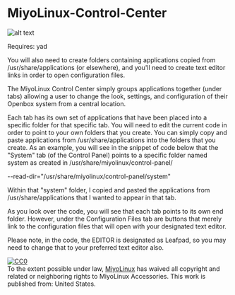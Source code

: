 # MiyoLinux-Control-Center

![alt text](http://miyolinux.weebly.com/uploads/1/3/7/0/13707080/editor/screenshot-from-2018-03-06-17-38-05.png?1520376381)

Requires: yad

You will also need to create folders containing applications copied from /usr/share/applications (or elsewhere), and you'll need to create text editor links in order to open configuration files.

The MiyoLinux Control Center simply groups applications together (under tabs) allowing a user to change the look, settings, and configuration of their Openbox system from a central location.

Each tab has its own set of applications that have been placed into a specific folder for that specific tab. You will need to edit the current code in order to point to your own folders that you create. You can simply copy and paste applications from /usr/share/applications into the folders that you create. As an example, you will see in the snippet of code below that the "System" tab (of the Control Panel) points to a specific folder named system as created in /usr/share/miyolinux/control-panel/

--read-dir="/usr/share/miyolinux/control-panel/system"

Within that "system" folder, I copied and pasted the applications from /usr/share/applications that I wanted to appear in that tab. 

As you look over the code, you will see that each tab points to its own end folder. However, under the Configuration Files tab are buttons that merely link to the configuration files that will open with your designated text editor.

Please note, in the code, the EDITOR is designated as Leafpad, so you may need to change that to your preferred text editor also.


<p xmlns:dct="http://purl.org/dc/terms/" xmlns:vcard="http://www.w3.org/2001/vcard-rdf/3.0#">
  <a rel="license"
     href="http://creativecommons.org/publicdomain/zero/1.0/">
    <img src="http://i.creativecommons.org/p/zero/1.0/88x31.png" style="border-style: none;" alt="CC0" />
  </a>
  <br />
  To the extent possible under law,
  <a rel="dct:publisher"
     href="http://miyolinux.weebly.com/">
    <span property="dct:title">MiyoLinux</span></a>
  has waived all copyright and related or neighboring rights to
  <span property="dct:title">MiyoLinux Accessories</span>.
This work is published from:
<span property="vcard:Country" datatype="dct:ISO3166"
      content="US" about="http://miyolinux.weebly.com/">
  United States</span>.
</p>
